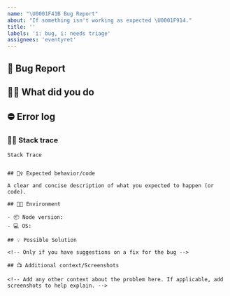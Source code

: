 ```yaml
---
name: "\U0001F41B Bug Report"
about: "If something isn't working as expected \U0001F914."
title: ''
labels: 'i: bug, i: needs triage'
assignees: 'eventyret'
---
```


## 🐛 Bug Report

## 🤷‍♀️ What did you do

<!-- A clear and concise description of the behavior. -->

## ⛔️ Error log

### 🕵️‍♀️ Stack trace

```bash
Stack Trace
```

```

## 🙇‍♀️ Expected behavior/code

A clear and concise description of what you expected to happen (or code).

## 👩‍💻 Environment

- 📦 Node version:
- 💻 OS:

## 💡 Possible Solution

<!-- Only if you have suggestions on a fix for the bug -->

## 📺 Additional context/Screenshots

<!-- Add any other context about the problem here. If applicable, add screenshots to help explain. -->
```
